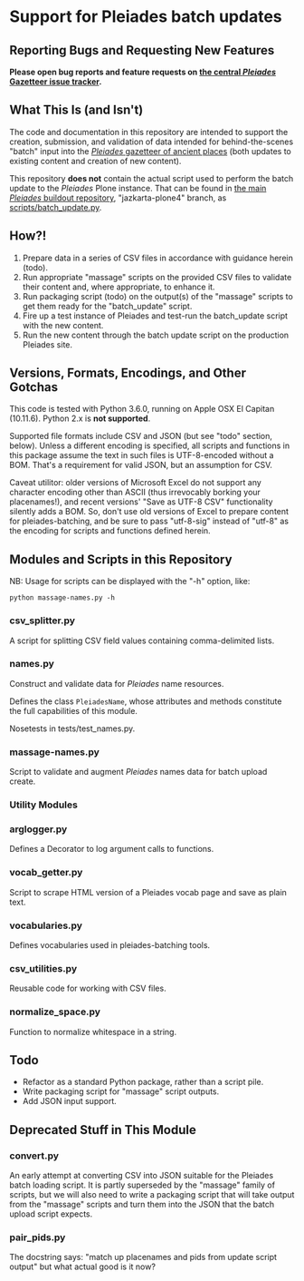 # Support for Pleiades batch updates

## Reporting Bugs and Requesting New Features

**Please open bug reports and feature requests on [the central *Pleiades* Gazetteer issue tracker](https://github.com/isawnyu/pleiades-gazetteer/issues).**

## What This Is (and Isn't)

The code and documentation in this repository are intended to support the creation, submission, and validation of data intended for behind-the-scenes "batch" input into the [*Pleiades* gazetteer of ancient places](https://pleiades.stoa.org) (both updates to existing content and creation of new content). 

This repository **does not** contain the actual script used to perform the batch update to the *Pleiades* Plone instance. That can be found in [the main *Pleiades* buildout repository](https://github.com/isawnyu/pleiades3-buildout), "jazkarta-plone4" branch, as [scripts/batch_update.py](https://github.com/isawnyu/pleiades3-buildout/tree/jazkarta-plone4/scripts). 

## How?!

 1. Prepare data in a series of CSV files in accordance with guidance herein (todo).
 2. Run appropriate "massage" scripts on the provided CSV files to validate their content and, where appropriate, to enhance it.
 3. Run packaging script (todo) on the output(s) of the "massage" scripts to get them ready for the "batch_update" script.
 4. Fire up a test instance of Pleiades and test-run the batch_update script with the new content.
 5. Run the new content through the batch update script on the production Pleiades site.

## Versions, Formats, Encodings, and Other Gotchas

This code is tested with Python 3.6.0, running on Apple OSX El Capitan (10.11.6). Python 2.x is **not supported**.

Supported file formats include CSV and JSON (but see "todo" section, below). Unless a different encoding is specified, all scripts and functions in this package assume the text in such files is UTF-8-encoded without a BOM. That's a requirement for valid JSON, but an assumption for CSV. 

Caveat utilitor: older versions of Microsoft Excel do not support any character encoding other than ASCII (thus irrevocably borking your placenames!), and recent versions' "Save as UTF-8 CSV" functionality silently adds a BOM. So, don't use old versions of Excel to prepare content for pleiades-batching, and be sure to pass "utf-8-sig" instead of "utf-8" as the encoding for scripts and functions defined herein.

## Modules and Scripts in this Repository

NB: Usage for scripts can be displayed with the "-h" option, like:

```
python massage-names.py -h
```

### csv_splitter.py

A script for splitting CSV field values containing comma-delimited lists.

### names.py

Construct and validate data for *Pleiades* name resources.

Defines the class ```PleiadesName```, whose attributes and methods constitute the full capabilities of this module.

Nosetests in tests/test_names.py. 

### massage-names.py

Script to validate and augment *Pleiades* names data for batch upload create.

### Utility Modules

### arglogger.py

Defines a Decorator to log argument calls to functions.

### vocab_getter.py

Script to scrape HTML version of a Pleiades vocab page and save as plain text.

### vocabularies.py

Defines vocabularies used in pleiades-batching tools.

### csv_utilities.py

Reusable code for working with CSV files.

### normalize_space.py

Function to normalize whitespace in a string.

## Todo

 - Refactor as a standard Python package, rather than a script pile.
 - Write packaging script for "massage" script outputs.
 - Add JSON input support.

## Deprecated Stuff in This Module

### convert.py

An early attempt at converting CSV into JSON suitable for the Pleiades batch loading script. It is partly superseded by the "massage" family of scripts, but we will also need to write a packaging script that will take output from the "massage" scripts and turn them into the JSON that the batch upload script expects.

### pair_pids.py

The docstring says: "match up placenames and pids from update script output" but what actual good is it now?


